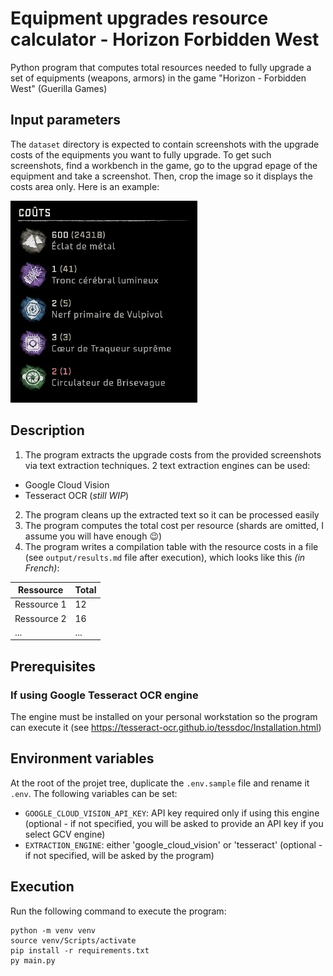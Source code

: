 # Equipment upgrades resource calculator - Horizon Forbidden West

Python program that computes total resources needed to fully upgrade a set of equipments (weapons, armors) in the game "Horizon - Forbidden West" (Guerilla Games)

## Input parameters

The `dataset` directory is expected to contain screenshots with the upgrade costs of the equipments you want to fully upgrade. To get such screenshots, find a workbench in the game, go to the upgrad epage of the equipment and take a screenshot. Then, crop the image so it displays the costs area only. Here is an example:

![Screenshot of some equipment's upgrade costs](./dataset_example_0.jpg)

## Description

1. The program extracts the upgrade costs from the provided screenshots via text extraction techniques. 2 text extraction engines can be used: 
- Google Cloud Vision
- Tesseract OCR (_still WIP_)
2. The program cleans up the extracted text so it can be processed easily
3. The program computes the total cost per resource (shards are omitted, I assume you will have enough 😉)
4. The program writes a compilation table with the resource costs in a file (see `output/results.md` file after execution), which looks like this *(in French)*:

| Ressource         | Total       |
|-------------------|-------------|
| Ressource 1      | 12     |
| Ressource 2      | 16     |
| ...      | ...     |

## Prerequisites

### If using Google Tesseract OCR engine

The engine must be installed on your personal workstation so the program can execute it (see https://tesseract-ocr.github.io/tessdoc/Installation.html)

## Environment variables

At the root of the projet tree, duplicate the `.env.sample` file and rename it `.env`. The following variables can be set:
- `GOOGLE_CLOUD_VISION_API_KEY`: API key required only if using this engine (optional - if not specified, you will be asked to provide an API key if you select GCV engine)
- `EXTRACTION_ENGINE`: either 'google_cloud_vision' or 'tesseract' (optional - if not specified, will be asked by the program)

## Execution

Run the following command to execute the program:
```shell
python -m venv venv 
source venv/Scripts/activate
pip install -r requirements.txt
py main.py
```
